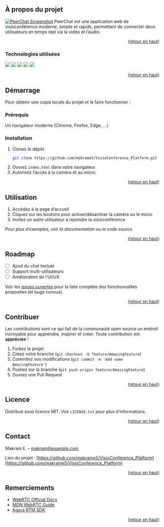 <!-- ABOUT THE PROJECT -->
## À propos du projet
[![PeerChat Screenshot][product-screenshot]](#)
PeerChat est une application web de visioconférence moderne, simple et rapide, permettant de connecter deux utilisateurs en temps réel via la vidéo et l’audio.
<p align="right">(<a href="#readme-top">retour en haut</a>)</p>

### Technologies utilisées

<p align="left">
  <img src="https://img.shields.io/badge/HTML5-E34F26?style=for-the-badge&logo=html5&logoColor=white"/>
  <img src="https://img.shields.io/badge/CSS3-1572B6?style=for-the-badge&logo=css3&logoColor=white"/>
  <img src="https://img.shields.io/badge/JavaScript-F7DF1E?style=for-the-badge&logo=javascript&logoColor=black"/>
  <img src="https://img.shields.io/badge/WebRTC-333333?style=for-the-badge&logo=webrtc&logoColor=white"/>
  <img src="https://img.shields.io/badge/Agora-009FFF?style=for-the-badge&logo=agora&logoColor=white"/>
</p>

<p align="right">(<a href="#readme-top">retour en haut</a>)</p>

<!-- GETTING STARTED -->
## Démarrage

Pour obtenir une copie locale du projet et le faire fonctionner :

### Prérequis

Un navigateur moderne (Chrome, Firefox, Edge, ...)

### Installation

1. Clonez le dépôt
   ```sh
   git clone https://github.com/makrame5/VisioConference_Platform.git
   ```
2. Ouvrez `index.html` dans votre navigateur
3. Autorisez l’accès à la caméra et au micro

<p align="right">(<a href="#readme-top">retour en haut</a>)</p>

<!-- USAGE EXAMPLES -->
## Utilisation

1. Accédez à la page d’accueil
2. Cliquez sur les boutons pour activer/désactiver la caméra ou le micro
3. Invitez un autre utilisateur à rejoindre la visioconférence

_Pour plus d’exemples, voir la documentation ou le code source._

<p align="right">(<a href="#readme-top">retour en haut</a>)</p>

<!-- ROADMAP -->
## Roadmap

- [ ] Ajout du chat textuel
- [ ] Support multi-utilisateurs
- [ ] Amélioration de l’UI/UX

Voir les [issues ouvertes](https://github.com/makrame5/VisioConference_Platform/issues) pour la liste complète des fonctionnalités proposées (et bugs connus).

<p align="right">(<a href="#readme-top">retour en haut</a>)</p>

<!-- CONTRIBUTING -->
## Contribuer

Les contributions sont ce qui fait de la communauté open source un endroit incroyable pour apprendre, inspirer et créer. Toute contribution est **appréciée** !

1. Forkez le projet
2. Créez votre branche (`git checkout -b feature/AmazingFeature`)
3. Commitez vos modifications (`git commit -m 'Add some AmazingFeature'`)
4. Pushez sur la branche (`git push origin feature/AmazingFeature`)
5. Ouvrez une Pull Request

<p align="right">(<a href="#readme-top">retour en haut</a>)</p>

<!-- LICENSE -->
## Licence

Distribué sous licence MIT. Voir `LICENSE.txt` pour plus d’informations.

<p align="right">(<a href="#readme-top">retour en haut</a>)</p>

<!-- CONTACT -->
## Contact

Makram E. – makram@example.com

Lien du projet : [https://github.com/makrame5/VisioConference_Platform](https://github.com/makrame5/VisioConference_Platform)

<p align="right">(<a href="#readme-top">retour en haut</a>)</p>

<!-- ACKNOWLEDGMENTS -->
## Remerciements

- [WebRTC Official Docs](https://webrtc.org/)
- [MDN WebRTC Guide](https://developer.mozilla.org/en-US/docs/Web/API/WebRTC_API)
- [Agora RTM SDK](https://docs.agora.io/en/Real-time-Messaging/)

<p align="right">(<a href="#readme-top">retour en haut</a>)</p>

<!-- MARKDOWN LINKS & IMAGES -->
[contributors-shield]: https://img.shields.io/github/contributors/makrame5/VisioConference_Platform.svg?style=for-the-badge
[contributors-url]: https://github.com/makrame5/VisioConference_Platform/graphs/contributors
[forks-shield]: https://img.shields.io/github/forks/makrame5/VisioConference_Platform.svg?style=for-the-badge
[forks-url]: https://github.com/makrame5/VisioConference_Platform/network/members
[stars-shield]: https://img.shields.io/github/stars/makrame5/VisioConference_Platform.svg?style=for-the-badge
[stars-url]: https://github.com/makrame5/VisioConference_Platform/stargazers
[issues-shield]: https://img.shields.io/github/issues/makrame5/VisioConference_Platform.svg?style=for-the-badge
[issues-url]: https://github.com/makrame5/VisioConference_Platform/issues
[license-shield]: https://img.shields.io/github/license/makrame5/VisioConference_Platform.svg?style=for-the-badge
[license-url]: https://github.com/makrame5/VisioConference_Platform/blob/master/LICENSE.txt
[linkedin-shield]: https://img.shields.io/badge/-LinkedIn-black.svg?style=for-the-badge&logo=linkedin&colorB=555
[linkedin-url]: https://linkedin.com/in/makram-e
[product-screenshot]: icons/camera.png



